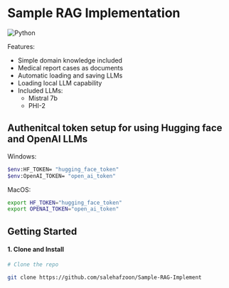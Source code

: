 # Sample RAG Implementation
![Python](https://img.shields.io/badge/Python-Compatible-green.svg)

Features:
- Simple domain knowledge included
- Medical report cases as documents
- Automatic loading and saving LLMs
- Loading local LLM capability
- Included LLMs:
  - Mistral 7b
  - PHI-2


## Authenitcal token setup for using Hugging face and OpenAI LLMs
Windows:
```bash
$env:HF_TOKEN= "hugging_face_token"
$env:OpenAI_TOKEN= "open_ai_token"
```
MacOS:
```bash
export HF_TOKEN="hugging_face_token"
export OPENAI_TOKEN="open_ai_token"
```

## Getting Started

#### 1. Clone and Install

```bash
# Clone the repo

git clone https://github.com/salehafzoon/Sample-RAG-Implement   
```
